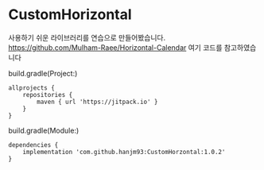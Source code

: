 # CustomHorizontal

사용하기 쉬운 라이브러리를 연습으로 만들어봤습니다.  
https://github.com/Mulham-Raee/Horizontal-Calendar 여기 코드를 참고하였습니다

build.gradle(Project:)

    allprojects {
        repositories {
            maven { url 'https://jitpack.io' }
        }
    }

build.gradle(Module:)

    dependencies {
        implementation 'com.github.hanjm93:CustomHorzontal:1.0.2'
    }
